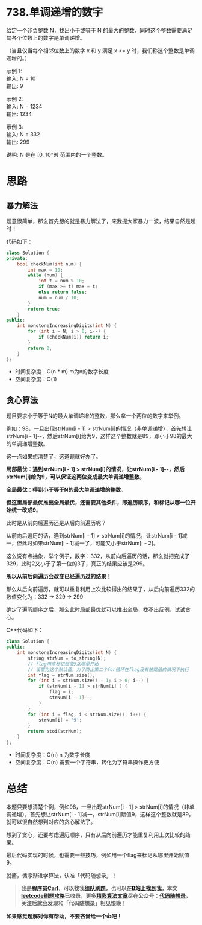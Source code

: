 
> 

# 738.单调递增的数字 

给定一个非负整数 N，找出小于或等于 N 的最大的整数，同时这个整数需要满足其各个位数上的数字是单调递增。

（当且仅当每个相邻位数上的数字 x 和 y 满足 x <= y 时，我们称这个整数是单调递增的。）

示例 1:     
输入: N = 10  
输出: 9     

示例 2:     
输入: N = 1234    
输出: 1234   

示例 3:     
输入: N = 332   
输出: 299      

说明: N 是在 [0, 10^9] 范围内的一个整数。

# 思路 

## 暴力解法

题意很简单，那么首先想的就是暴力解法了，来我提大家暴力一波，结果自然是超时！

代码如下：
```C++
class Solution {
private:
    bool checkNum(int num) {
        int max = 10;
        while (num) {
            int t = num % 10;
            if (max >= t) max = t;
            else return false;
            num = num / 10;
        }
        return true;
    }
public:
    int monotoneIncreasingDigits(int N) {
        for (int i = N; i > 0; i--) {
            if (checkNum(i)) return i;
        }
        return 0;
    }
};
```
* 时间复杂度：O(n * m) m为n的数字长度 
* 空间复杂度：O(1)

## 贪心算法 

题目要求小于等于N的最大单调递增的整数，那么拿一个两位的数字来举例。 

例如：98，一旦出现strNum[i - 1] > strNum[i]的情况（非单调递增），首先想让strNum[i - 1]--，然后strNum[i]给为9，这样这个整数就是89，即小于98的最大的单调递增整数。

这一点如果想清楚了，这道题就好办了。

**局部最优：遇到strNum[i - 1] > strNum[i]的情况，让strNum[i - 1]--，然后strNum[i]给为9，可以保证这两位变成最大单调递增整数**。

**全局最优：得到小于等于N的最大单调递增的整数**。

**但这里局部最优推出全局最优，还需要其他条件，即遍历顺序，和标记从哪一位开始统一改成9**。

此时是从前向后遍历还是从后向前遍历呢？ 

从前向后遍历的话，遇到strNum[i - 1] > strNum[i]的情况，让strNum[i - 1]减一，但此时如果strNum[i - 1]减一了，可能又小于strNum[i - 2]。

这么说有点抽象，举个例子，数字：332，从前向后遍历的话，那么就把变成了329，此时2又小于了第一位的3了，真正的结果应该是299。

**所以从前后向遍历会改变已经遍历过的结果！**

那么从后向前遍历，就可以重复利用上次比较得出的结果了，从后向前遍历332的数值变化为：332 -> 329 -> 299

确定了遍历顺序之后，那么此时局部最优就可以推出全局，找不出反例，试试贪心。

C++代码如下：

```C++
class Solution {
public:
    int monotoneIncreasingDigits(int N) {
        string strNum = to_string(N);
        // flag用来标记赋值9从哪里开始
        // 设置为这个默认值，为了防止第二个for循环在flag没有被赋值的情况下执行
        int flag = strNum.size();
        for (int i = strNum.size() - 1; i > 0; i--) {
            if (strNum[i - 1] > strNum[i] ) {
                flag = i;
                strNum[i - 1]--;
            }
        }
        for (int i = flag; i < strNum.size(); i++) {
            strNum[i] = '9';
        }
        return stoi(strNum);
    }
};

```

* 时间复杂度：O(n) n 为数字长度 
* 空间复杂度：O(n) 需要一个字符串，转化为字符串操作更方便

# 总结 

本题只要想清楚个例，例如98，一旦出现strNum[i - 1] > strNum[i]的情况（非单调递增），首先想让strNum[i - 1]减一，strNum[i]赋值9，这样这个整数就是89。就可以很自然想到对应的贪心解法了。

想到了贪心，还要考虑遍历顺序，只有从后向前遍历才能重复利用上次比较的结果。

最后代码实现的时候，也需要一些技巧，例如用一个flag来标记从哪里开始赋值9。

就酱，循序渐进学算法，认准「代码随想录」！

> **我是[程序员Carl](https://github.com/youngyangyang04)，可以找我[组队刷题](https://img-blog.csdnimg.cn/20201115103410182.png)，也可以在[B站上找到我](https://space.bilibili.com/525438321)，本文[leetcode刷题攻略](https://github.com/youngyangyang04/leetcode-master)已收录，更多[精彩算法文章](https://mp.weixin.qq.com/mp/appmsgalbum?__biz=MzUxNjY5NTYxNA==&action=getalbum&album_id=1485825793120387074&scene=173#wechat_redirect)尽在公众号：[代码随想录](https://img-blog.csdnimg.cn/20201124161234338.png)，关注后就会发现和「代码随想录」相见恨晚！**

**如果感觉题解对你有帮助，不要吝啬给一个👍吧！**


